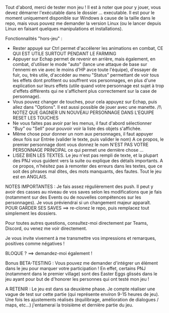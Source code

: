 Tout d'abord, merci de tester mon jeu !
Il est à noter que pour y jouer, vous devez démarrer l'exécutable dans le dossier ... executable.
Il est pour le moment uniquement disponible sur Windows à cause de la taille dans le repo, mais vous pouvez me demander la version Linux (ou le lancer depuis Linux en faisant quelques manipulations et installations).
  
Fonctionnalités "hors-jeu" :
- Rester appuyé sur Ctrl permet d'accélerer les animations en combat, CE QUI EST UTILE SURTOUT PENDANT LE FARMING
- Appuyer sur Echap permet de revenir en arrière, mais également, en combat, d'utiliser le mode "auto" (lance une attaque de base sur l'ennemi
  en vie avec le moins d'HP avce toute l'équipe), d'essayer de fuir, ou, très utile, d'accéder au menu "Status" permettant de voir tous les effets dont profitent ou souffrent vos personnages, en plus d'une explication sur leurs effets (utile quand votre personnage est sujet à trop d'effets différents qui ne s'affichent plus correctement sur la case de personnage).
- Vous pouvez changer de touches, pour cela appuyez sur Echap, puis allez dans "Options". Il est aussi possible de jouer avec une manette.
  /!\ NOTEZ QUE GAGNER UN NOUVEAU PERSONNAGE DANS L'EQUIPE RESET LES TOUCHES
- Ne vous faites pas avoir par les menus, il faut d'abord sélectionner "Buy" ou "Sell" pour pouvoir voir la liste des objets s'affichée.
- Même chose pour donner un nom aux personnages, il faut appuyer deux fois sur Entrée (valider le texte, puis valider le nom)
  A ce propos, le premier personnage dont vous donnez le nom N'EST PAS VOTRE PERSONNAGE PRINCIPAL ce qui permet une dernière chose ...
- LISEZ BIEN LES TEXTES. Le jeu n'est pas rempli de texte, et la plupart des PNJ vous guident vers la suite ou explique des détails importants.
  A ce propos, n'hésitez pas à remonter des erreurs dans les textes, que ce soit des phrases mal dites, des mots manquants, des fautes.
  Tout le jeu est en ANGLAIS.
  
NOTES IMPORTANTES :
Je fais assez régulièrement des push. Il peut y avoir des casses au niveau de vos saves selon les modifications que je fais (notamment sur des Events ou de nouvelles compétences sur les personnages).
Je vous préviendrai si un changement majeur apparaît.
POUR GARDER SES SAVES ==> re-clonez le repo, puis remplacez tout simplement les dossiers.

Pour toutes autres questions, consultez-moi directement par Teams, Discord, ou venez me voir directement.

Je vous invite vivement à me transmettre vos impressions et remarques, positives comme négatives !

BLOQUE ? ==> demandez-moi également !

Bonus BETA-TESTING :
Vous pouvez me demander d'intégrer un élément dans le jeu pour marquer votre participation !
En effet, certains PNJ (notamment dans le premier village) sont des Easter Eggs glissés dans le jeu ayant pour but de d'honorer les personnes qui ont testé mon jeu !

A RETENIR : Le jeu est dans sa deuxième phase. Je compte réaliser une vague de test sur cette partie (qui représente environ 9-15 heures de jeu).
Une fois les ajustements réalisés (équilibrage, amélioration de dialogues / maps, etc...) j'entamerai la troisième et dernière partie du jeu.
